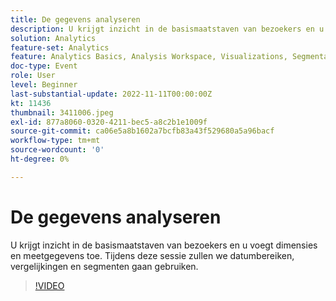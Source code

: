 ```yaml
---
title: De gegevens analyseren
description: U krijgt inzicht in de basismaatstaven van bezoekers en u voegt dimensies en meetgegevens toe. Tijdens deze sessie zullen we datumbereiken, vergelijkingen en segmenten gaan gebruiken.
solution: Analytics
feature-set: Analytics
feature: Analytics Basics, Analysis Workspace, Visualizations, Segmentation, Metrics
doc-type: Event
role: User
level: Beginner
last-substantial-update: 2022-11-11T00:00:00Z
kt: 11436
thumbnail: 3411006.jpeg
exl-id: 877a8060-0320-4211-bec5-a8c2b1e1009f
source-git-commit: ca06e5a8b1602a7bcfb83a43f529680a5a96bacf
workflow-type: tm+mt
source-wordcount: '0'
ht-degree: 0%

---
```


# De gegevens analyseren

U krijgt inzicht in de basismaatstaven van bezoekers en u voegt dimensies en meetgegevens toe. Tijdens deze sessie zullen we datumbereiken, vergelijkingen en segmenten gaan gebruiken.

>[!VIDEO](https://video.tv.adobe.com/v/3411006/?quality=12&learn=on)
